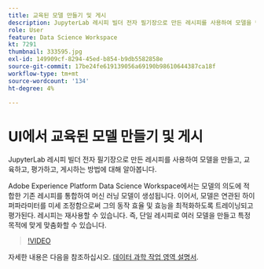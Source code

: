 ```yaml
---
title: 교육된 모델 만들기 및 게시
description: JupyterLab 레시피 빌더 전자 필기장으로 만든 레시피를 사용하여 모델을 만들고, 교육하고, 평가하고, 게시하는 방법에 대해 알아봅니다.
role: User
feature: Data Science Workspace
kt: 7291
thumbnail: 333595.jpg
exl-id: 149909cf-8294-45ed-b854-b9db5582858e
source-git-commit: 17be24fe619139056a69190b98610644387ca18f
workflow-type: tm+mt
source-wordcount: '134'
ht-degree: 4%

---
```


# UI에서 교육된 모델 만들기 및 게시

JupyterLab 레시피 빌더 전자 필기장으로 만든 레시피를 사용하여 모델을 만들고, 교육하고, 평가하고, 게시하는 방법에 대해 알아봅니다.

Adobe Experience Platform Data Science Workspace에서는 모델의 의도에 적합한 기존 레시피를 통합하여 머신 러닝 모델이 생성됩니다. 이어서, 모델은 연관된 하이퍼파라미터를 미세 조정함으로써 그의 동작 효율 및 효능을 최적화하도록 트레이닝되고 평가된다. 레시피는 재사용할 수 있습니다. 즉, 단일 레시피로 여러 모델을 만들고 특정 목적에 맞게 맞춤화할 수 있습니다.

>[!VIDEO](https://video.tv.adobe.com/v/333595)

자세한 내용은 다음을 참조하십시오. [데이터 과학 작업 영역 설명서](https://experienceleague.adobe.com/docs/experience-platform/data-science-workspace/home.html?lang=ko-KR).
